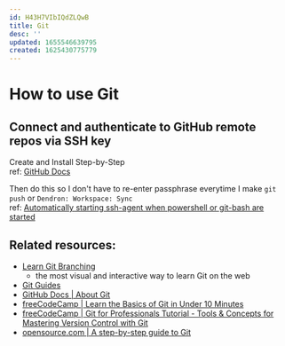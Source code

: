 ```yaml
---
id: H43H7VIbIQdZLQwB
title: Git
desc: ''
updated: 1655546639795
created: 1625430775779
---
```

# How to use Git

## Connect and authenticate to GitHub remote repos via SSH key

Create and Install Step-by-Step  
ref: [GitHub Docs](https://docs.github.com/en/github/authenticating-to-github/connecting-to-github-with-ssh/about-ssh)

Then do this so I don't have to re-enter passphrase everytime I make `git push` or `Dendron: Workspace: Sync`  
ref: [Automatically starting ssh-agent when powershell or git-bash are started](https://dmtavt.com/post/2020-08-03-ssh-agent-powershell/)

## Related resources:

- [Learn Git Branching](https://learngitbranching.js.org/?locale=en)
    - the most visual and interactive way to learn Git on the web 
- [Git Guides](https://github.com/git-guides/)
- [GitHub Docs | About Git](https://docs.github.com/en/get-started/using-git/about-git)
- [freeCodeCamp | Learn the Basics of Git in Under 10 Minutes](https://www.freecodecamp.org/news/learn-the-basics-of-git-in-under-10-minutes-da548267cc91/)
- [freeCodeCamp | Git for Professionals Tutorial - Tools & Concepts for Mastering Version Control with Git](https://www.youtube.com/watch?v=Uszj_k0DGsg&t=278s)
- [opensource.com | A step-by-step guide to Git](https://opensource.com/article/18/1/step-step-guide-git)